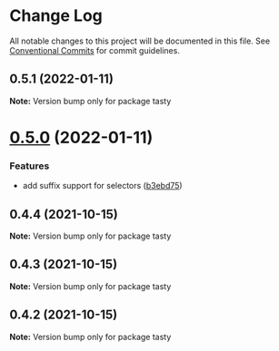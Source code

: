 # Change Log

All notable changes to this project will be documented in this file.
See [Conventional Commits](https://conventionalcommits.org) for commit guidelines.

## 0.5.1 (2022-01-11)

**Note:** Version bump only for package tasty





# [0.5.0](https://github.com/numldesign/tasty/compare/v0.4.4...v0.5.0) (2022-01-11)


### Features

* add suffix support for selectors ([b3ebd75](https://github.com/numldesign/tasty/commit/b3ebd75cefc25ff4325fc72e01db51687bbb1476))





## 0.4.4 (2021-10-15)

**Note:** Version bump only for package tasty





## 0.4.3 (2021-10-15)

**Note:** Version bump only for package tasty





## 0.4.2 (2021-10-15)

**Note:** Version bump only for package tasty
